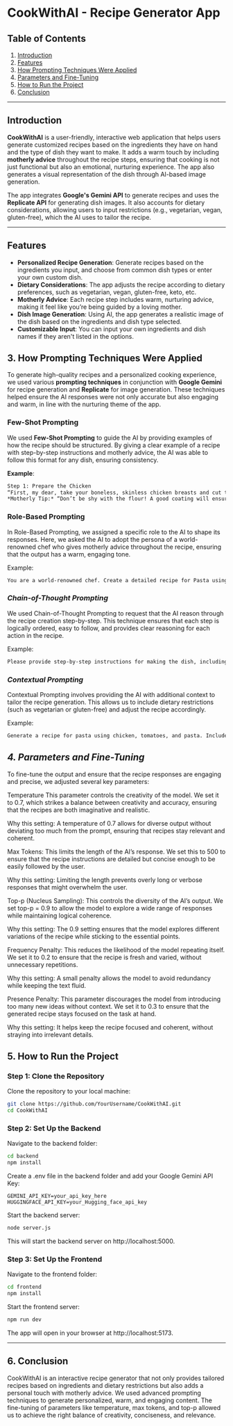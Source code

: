 
# **CookWithAI - Recipe Generator App**


## **Table of Contents**

1. [Introduction](#introduction)
2. [Features](#features)
3. [How Prompting Techniques Were Applied](#how-prompting-techniques-were-applied)
4. [Parameters and Fine-Tuning](#parameters-and-fine-tuning)
5. [How to Run the Project](#how-to-run-the-project)
6. [Conclusion](#conclusion)

---

## **Introduction**

**CookWithAI** is a user-friendly, interactive web application that helps users generate customized recipes based on the ingredients they have on hand and the type of dish they want to make. It adds a warm touch by including **motherly advice** throughout the recipe steps, ensuring that cooking is not just functional but also an emotional, nurturing experience. The app also generates a visual representation of the dish through AI-based image generation. 

The app integrates **Google's Gemini API** to generate recipes and uses the **Replicate API** for generating dish images. It also accounts for dietary considerations, allowing users to input restrictions (e.g., vegetarian, vegan, gluten-free), which the AI uses to tailor the recipe.

---

## **Features**

- **Personalized Recipe Generation**: Generate recipes based on the ingredients you input, and choose from common dish types or enter your own custom dish.
- **Dietary Considerations**: The app adjusts the recipe according to dietary preferences, such as vegetarian, vegan, gluten-free, keto, etc.
- **Motherly Advice**: Each recipe step includes warm, nurturing advice, making it feel like you’re being guided by a loving mother.
- **Dish Image Generation**: Using AI, the app generates a realistic image of the dish based on the ingredients and dish type selected.
- **Customizable Input**: You can input your own ingredients and dish names if they aren't listed in the options.


## **3. How Prompting Techniques Were Applied**

To generate high-quality recipes and a personalized cooking experience, we used various **prompting techniques** in conjunction with **Google Gemini** for recipe generation and **Replicate** for image generation. These techniques helped ensure the AI responses were not only accurate but also engaging and warm, in line with the nurturing theme of the app.

### **Few-Shot Prompting**

We used **Few-Shot Prompting** to guide the AI by providing examples of how the recipe should be structured. By giving a clear example of a recipe with step-by-step instructions and motherly advice, the AI was able to follow this format for any dish, ensuring consistency.

**Example**:
```txt
Step 1: Prepare the Chicken
“First, my dear, take your boneless, skinless chicken breasts and cut them into small, bite-sized cubes. Coat them with a little flour, salt, and pepper. Don’t rush it—the flour coating will give it a beautiful crispy texture when we cook it.”
*Motherly Tip:* “Don’t be shy with the flour! A good coating will ensure the chicken gets that perfect crispy crust we all love.”
```

### **Role-Based Prompting**
In Role-Based Prompting, we assigned a specific role to the AI to shape its responses. Here, we asked the AI to adopt the persona of a world-renowned chef who gives motherly advice throughout the recipe, ensuring that the output has a warm, engaging tone.

Example:

```txt
You are a world-renowned chef. Create a detailed recipe for Pasta using pasta, tomato, and chicken. Include step-by-step instructions and motherly advice to make the recipe extra special.
```

### *Chain-of-Thought Prompting*
We used Chain-of-Thought Prompting to request that the AI reason through the recipe creation step-by-step. This technique ensures that each step is logically ordered, easy to follow, and provides clear reasoning for each action in the recipe.

Example:

```txt
Please provide step-by-step instructions for making the dish, including the reasoning behind each step. For example, explain why you coat the chicken with flour and why it’s important to brown it in the pan.
```
### *Contextual Prompting*
Contextual Prompting involves providing the AI with additional context to tailor the recipe generation. This allows us to include dietary restrictions (such as vegetarian or gluten-free) and adjust the recipe accordingly.

Example:


```txt
Generate a recipe for pasta using chicken, tomatoes, and pasta. Include step-by-step instructions and dietary considerations, like gluten-free if applicable.
```

## *4. Parameters and Fine-Tuning*
To fine-tune the output and ensure that the recipe responses are engaging and precise, we adjusted several key parameters:

Temperature This parameter controls the creativity of the model. We set it to 0.7, which strikes a balance between creativity and accuracy, ensuring that the recipes are both imaginative and realistic.

Why this setting: A temperature of 0.7 allows for diverse output without deviating too much from the prompt, ensuring that recipes stay relevant and coherent.

Max Tokens: This limits the length of the AI’s response. We set this to 500 to ensure that the recipe instructions are detailed but concise enough to be easily followed by the user.

Why this setting: Limiting the length prevents overly long or verbose responses that might overwhelm the user.

Top-p (Nucleus Sampling): This controls the diversity of the AI’s output. We set top-p = 0.9 to allow the model to explore a wide range of responses while maintaining logical coherence.

Why this setting: The 0.9 setting ensures that the model explores different variations of the recipe while sticking to the essential points.

Frequency Penalty: This reduces the likelihood of the model repeating itself. We set it to 0.2 to ensure that the recipe is fresh and varied, without unnecessary repetitions.

Why this setting: A small penalty allows the model to avoid redundancy while keeping the text fluid.

Presence Penalty: This parameter discourages the model from introducing too many new ideas without context. We set it to 0.3 to ensure that the generated recipe stays focused on the task at hand.

Why this setting: It helps keep the recipe focused and coherent, without straying into irrelevant details.

## **5. How to Run the Project**
### Step 1: Clone the Repository
Clone the repository to your local machine:

```bash
git clone https://github.com/YourUsername/CookWithAI.git
cd CookWithAI
```

### Step 2: Set Up the Backend
Navigate to the backend folder:

```bash
cd backend
npm install
```

Create a .env file in the backend folder and add your Google Gemini API Key:

```plaintext
GEMINI_API_KEY=your_api_key_here
HUGGINGFACE_API_KEY=your_Hugging_face_api_key 
```

Start the backend server:

```bash
node server.js
```

This will start the backend server on http://localhost:5000.

### Step 3: Set Up the Frontend
Navigate to the frontend folder:

```bash
cd frontend
npm install
```

Start the frontend server:

```bash
npm run dev
```

The app will open in your browser at http://localhost:5173.

---

## **6. Conclusion**
CookWithAI is an interactive recipe generator that not only provides tailored recipes based on ingredients and dietary restrictions but also adds a personal touch with motherly advice. We used advanced prompting techniques to generate personalized, warm, and engaging content. The fine-tuning of parameters like temperature, max tokens, and top-p allowed us to achieve the right balance of creativity, conciseness, and relevance.

